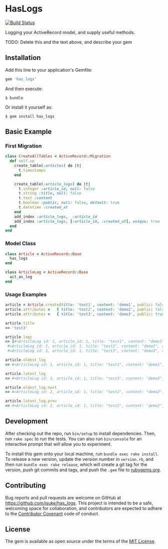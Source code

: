 # HasLogs

[![Build Status](https://travis-ci.org/isuke/has_logs.svg?branch=master)](https://travis-ci.org/isuke/has_logs)

Logging your ActiveRecord model, and supply useful methods.

TODO: Delete this and the text above, and describe your gem

## Installation

Add this line to your application's Gemfile:

```ruby
gem 'has_logs'
```

And then execute:

```
$ bundle
```

Or install it yourself as:

```
$ gem install has_logs
```

## Basic Example

### First Migration

```ruby
class CreateAllTables < ActiveRecord::Migration
  def self.up
    create_table(:articles) do |t|
      t.timestamps
    end

    create_table(:article_logs) do |t|
      t.integer :article_id, null: false
      t.string :title, null: false
      t.text :content
      t.boolean :public, null: false, default: true
      t.datetime :created_at
    end
    add_index :article_logs,  :article_id
    add_index :article_logs, [:article_id, :created_at], unique: true
  end
end
```

### Model Class

```ruby
class Article < ActiveRecord::Base
  has_logs
end

class ArticleLog < ActiveRecord::Base
  act_as_log
end
```

### Usage Examples

```ruby
article = Article.create(title: 'test1', content: 'demo1', public: false)
article.attributes =   { title: 'test2', content: 'demo2', public: false } ; article.save!
article.attributes =   { title: 'test3', content: 'demo3', public: true  } ; article.save!

article.title
=> 'test3'

article.logs
=> [#<ArticleLog id: 1, article_id: 1, title: "test1", content: "demo1", created_at: "2015-01-04 03:36:51">,
 #<ArticleLog id: 2, article_id: 1, title: "test2", content: "demo2", created_at: "2015-01-04 03:36:51">,
 #<ArticleLog id: 3, article_id: 1, title: "test3", content: "demo3", created_at: "2015-01-04 03:36:51">]

article.oldest_log
=> #<ArticleLog id: 1, article_id: 1, title: "test1", content: "demo1", created_at: "2015-01-04 03:36:51">

article.latest_log
=> #<ArticleLog id: 3, article_id: 1, title: "test3", content: "demo3", created_at: "2015-01-04 03:36:51">

article.oldest_log.next
=> #<ArticleLog id: 2, article_id: 1, title: "test2", content: "demo2", created_at: "2015-01-04 03:36:51">

article.latest_log.prev
=> #<ArticleLog id: 2, article_id: 1, title: "test2", content: "demo2", created_at: "2015-01-04 03:36:51">
```

## Development

After checking out the repo, run `bin/setup` to install dependencies. Then, run `rake spec` to run the tests. You can also run `bin/console` for an interactive prompt that will allow you to experiment.

To install this gem onto your local machine, run `bundle exec rake install`. To release a new version, update the version number in `version.rb`, and then run `bundle exec rake release`, which will create a git tag for the version, push git commits and tags, and push the `.gem` file to [rubygems.org](https://rubygems.org).

## Contributing

Bug reports and pull requests are welcome on GitHub at https://github.com/isuke/has_logs. This project is intended to be a safe, welcoming space for collaboration, and contributors are expected to adhere to the [Contributor Covenant](http://contributor-covenant.org) code of conduct.


## License

The gem is available as open source under the terms of the [MIT License](http://opensource.org/licenses/MIT).


